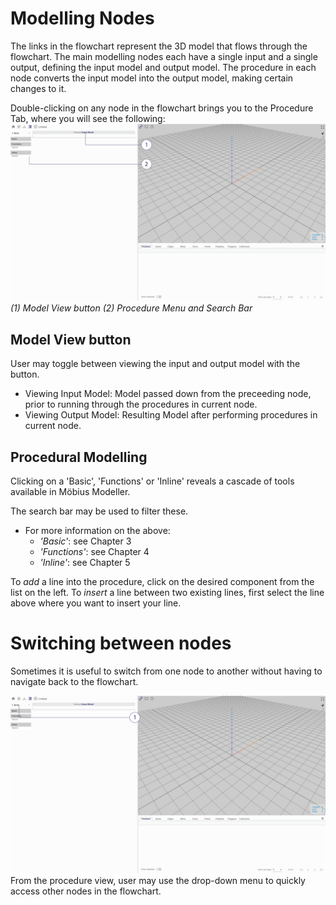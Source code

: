 # Modelling Nodes

The links in the flowchart represent the 3D model that flows through the flowchart. The main modelling nodes each have a single input and a single output, defining the input model and output model. The procedure in each node converts the input model into the output model, making certain changes to it.

Double-clicking on any node in the flowchart brings you to the Procedure Tab, where you will see the following:
![Procedure Modelling Node](./imgs/1.2-procedure-body.png)
*(1) Model View button (2) Procedure Menu and Search Bar*

## Model View button
User may toggle between viewing the input and output model with the button.
* Viewing Input Model: Model passed down from the preceeding node, prior to running through the procedures in current node.
* Viewing Output Model: Resulting Model after performing procedures in current node.

## Procedural Modelling

Clicking on a 'Basic', 'Functions' or 'Inline' reveals a cascade of tools available in Möbius Modeller.

The search bar may be used to filter these.

* For more information on the above:
  * *'Basic'*: see Chapter 3
  * *'Functions'*: see Chapter 4
  * *'Inline'*: see Chapter 5

To *add* a line into the procedure, click on the desired component from the list on the left.
To *insert* a line between two existing lines, first select the line above where you want to insert your line. 

# Switching between nodes

Sometimes it is useful to switch from one node to another without having to navigate back to the flowchart. 

![Procedure Modelling Node - Node Jumping](./imgs/1.2-procedure-splitmerge-2.png)
From the procedure view, user may use the drop-down menu to quickly access other nodes in the flowchart.
